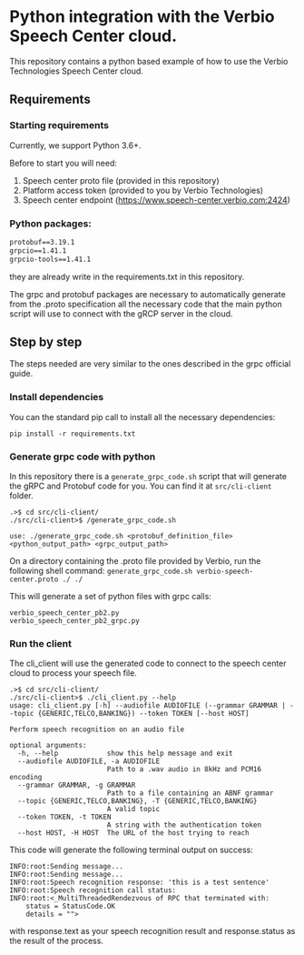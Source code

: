 # Python integration with the Verbio Speech Center cloud.

This repository contains a python based example of how to use the Verbio Technologies Speech Center cloud.

## Requirements

### Starting requirements 
Currently, we support Python 3.6+.

Before to start you will need:

1. Speech center proto file (provided in this repository)
2. Platform access token (provided to you by Verbio Technologies)
3. Speech center endpoint (https://www.speech-center.verbio.com:2424)


### Python packages:
```requirements.txt
protobuf==3.19.1
grpcio==1.41.1
grpcio-tools==1.41.1
```
they are already write in the requirements.txt in this repository.

The grpc and protobuf packages are necessary to automatically generate from the .proto specification all the necessary code that the main python script will use to connect with the gRCP server in the cloud.

##  Step by step
The steps needed are very similar to the ones described in the grpc official guide.

### Install dependencies
You can the standard pip call to install all the necessary dependencies:
```commandline
pip install -r requirements.txt
```

### Generate grpc code with python
In this repository there is a `generate_grpc_code.sh` script that will generate the gRPC and Protobuf code for you. You can find it at `src/cli-client` folder.
```commandline
.>$ cd src/cli-client/
./src/cli-client>$ /generate_grpc_code.sh 

use: ./generate_grpc_code.sh <protobuf_definition_file> <python_output_path> <grpc_output_path>
```
On a directory containing the .proto file provided by Verbio, run the following shell command:
`generate_grpc_code.sh verbio-speech-center.proto ./ ./`

This will generate a set of python files with grpc calls:
```commandline
verbio_speech_center_pb2.py
verbio_speech_center_pb2_grpc.py
```

### Run the client

The cli_client will use the generated code to connect to the speech center cloud to process your speech file.
```commandline
.>$ cd src/cli-client/
./src/cli-client>$ ./cli_client.py --help
usage: cli_client.py [-h] --audiofile AUDIOFILE (--grammar GRAMMAR | --topic {GENERIC,TELCO,BANKING}) --token TOKEN [--host HOST]

Perform speech recognition on an audio file

optional arguments:
  -h, --help            show this help message and exit
  --audiofile AUDIOFILE, -a AUDIOFILE
                        Path to a .wav audio in 8kHz and PCM16 encoding
  --grammar GRAMMAR, -g GRAMMAR
                        Path to a file containing an ABNF grammar
  --topic {GENERIC,TELCO,BANKING}, -T {GENERIC,TELCO,BANKING}
                        A valid topic
  --token TOKEN, -t TOKEN
                        A string with the authentication token
  --host HOST, -H HOST  The URL of the host trying to reach
```

This code will generate the following terminal output on success:
```commandline
INFO:root:Sending message...
INFO:root:Sending message...
INFO:root:Speech recognition response: 'this is a test sentence'
INFO:root:Speech recognition call status:
INFO:root:<_MultiThreadedRendezvous of RPC that terminated with:
	status = StatusCode.OK
	details = "">
```
with response.text as your speech recognition result and response.status as the result of the process.
